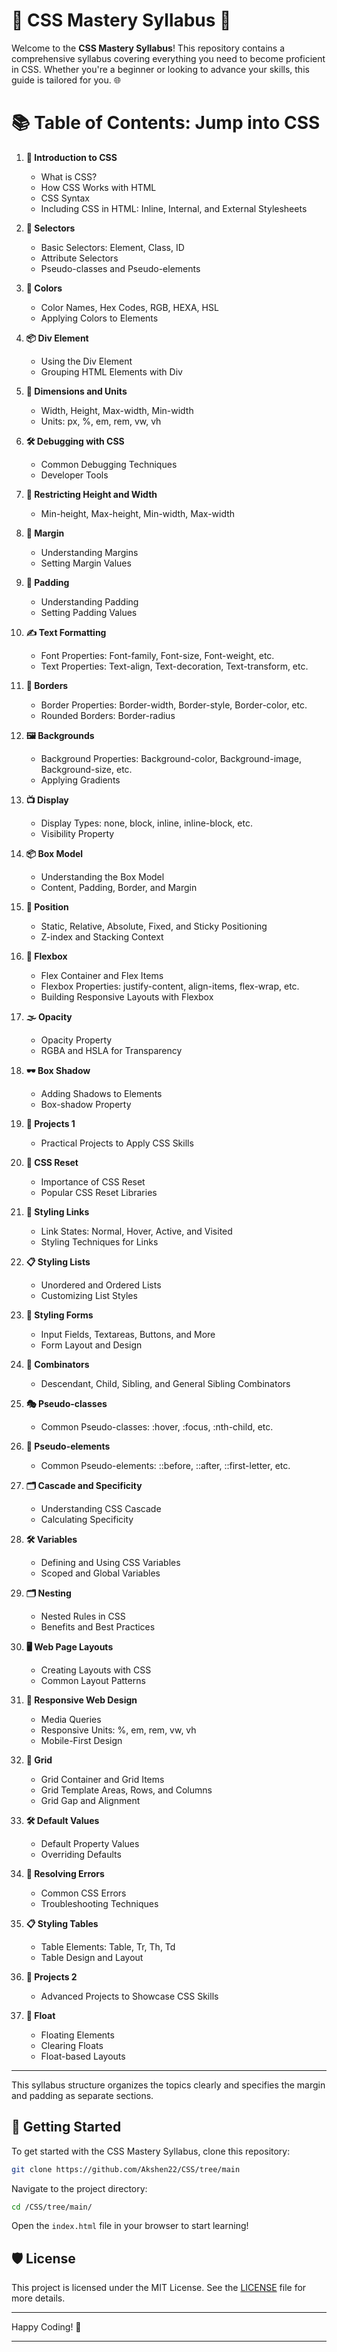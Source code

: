 # 🌟 CSS Mastery Syllabus 🌟

Welcome to the **CSS Mastery Syllabus**! This repository contains a comprehensive syllabus covering everything you need to become proficient in CSS. Whether you're a beginner or looking to advance your skills, this guide is tailored for you. 🌐

# 📚 Table of Contents: Jump into CSS

1. **📖 Introduction to CSS**
   - What is CSS?
   - How CSS Works with HTML
   - CSS Syntax
   - Including CSS in HTML: Inline, Internal, and External Stylesheets

2. **🎯 Selectors**
   - Basic Selectors: Element, Class, ID
   - Attribute Selectors
   - Pseudo-classes and Pseudo-elements

3. **🎨 Colors**
   - Color Names, Hex Codes, RGB, HEXA, HSL
   - Applying Colors to Elements

4. **📦 Div Element**
   - Using the Div Element
   - Grouping HTML Elements with Div

5. **📏 Dimensions and Units**
   - Width, Height, Max-width, Min-width
   - Units: px, %, em, rem, vw, vh

6. **🛠️ Debugging with CSS**
   - Common Debugging Techniques
   - Developer Tools

7. **📐 Restricting Height and Width**
   - Min-height, Max-height, Min-width, Max-width

8. **📏 Margin**
   - Understanding Margins
   - Setting Margin Values

9. **📏 Padding**
   - Understanding Padding
   - Setting Padding Values

10. **✍️ Text Formatting**
    - Font Properties: Font-family, Font-size, Font-weight, etc.
    - Text Properties: Text-align, Text-decoration, Text-transform, etc.

11. **🔲 Borders**
    - Border Properties: Border-width, Border-style, Border-color, etc.
    - Rounded Borders: Border-radius

12. **🖼️ Backgrounds**
    - Background Properties: Background-color, Background-image, Background-size, etc.
    - Applying Gradients

13. **📺 Display**
    - Display Types: none, block, inline, inline-block, etc.
    - Visibility Property

14. **📦 Box Model**
    - Understanding the Box Model
    - Content, Padding, Border, and Margin

15. **📍 Position**
    - Static, Relative, Absolute, Fixed, and Sticky Positioning
    - Z-index and Stacking Context

16. **📏 Flexbox**
    - Flex Container and Flex Items
    - Flexbox Properties: justify-content, align-items, flex-wrap, etc.
    - Building Responsive Layouts with Flexbox

17. **🌫️ Opacity**
    - Opacity Property
    - RGBA and HSLA for Transparency

18. **🕶️ Box Shadow**
    - Adding Shadows to Elements
    - Box-shadow Property

19. **💼 Projects 1**
    - Practical Projects to Apply CSS Skills

20. **🧹 CSS Reset**
    - Importance of CSS Reset
    - Popular CSS Reset Libraries

21. **🔗 Styling Links**
    - Link States: Normal, Hover, Active, and Visited
    - Styling Techniques for Links

22. **📋 Styling Lists**
    - Unordered and Ordered Lists
    - Customizing List Styles

23. **📝 Styling Forms**
    - Input Fields, Textareas, Buttons, and More
    - Form Layout and Design

24. **🧩 Combinators**
    - Descendant, Child, Sibling, and General Sibling Combinators

25. **🎭 Pseudo-classes**
    - Common Pseudo-classes: :hover, :focus, :nth-child, etc.

26. **🎨 Pseudo-elements**
    - Common Pseudo-elements: ::before, ::after, ::first-letter, etc.

27. **🗂️ Cascade and Specificity**
    - Understanding CSS Cascade
    - Calculating Specificity

28. **🛠️ Variables**
    - Defining and Using CSS Variables
    - Scoped and Global Variables

29. **🗂️ Nesting**
    - Nested Rules in CSS
    - Benefits and Best Practices

30. **🖥️ Web Page Layouts**
    - Creating Layouts with CSS
    - Common Layout Patterns

31. **📱 Responsive Web Design**
    - Media Queries
    - Responsive Units: %, em, rem, vw, vh
    - Mobile-First Design

32. **📐 Grid**
    - Grid Container and Grid Items
    - Grid Template Areas, Rows, and Columns
    - Grid Gap and Alignment

33. **🛠️ Default Values**
    - Default Property Values
    - Overriding Defaults

34. **🚫 Resolving Errors**
    - Common CSS Errors
    - Troubleshooting Techniques

35. **📋 Styling Tables**
    - Table Elements: Table, Tr, Th, Td
    - Table Design and Layout

36. **💼 Projects 2**
    - Advanced Projects to Showcase CSS Skills

37. **🌊 Float**
    - Floating Elements
    - Clearing Floats
    - Float-based Layouts

---

This syllabus structure organizes the topics clearly and specifies the margin and padding as separate sections.

## 🔗 Getting Started
To get started with the CSS Mastery Syllabus, clone this repository:

```bash
git clone https://github.com/Akshen22/CSS/tree/main
```

Navigate to the project directory:

```bash
cd /CSS/tree/main/
```

Open the `index.html` file in your browser to start learning!

## 🛡️ License
This project is licensed under the MIT License. See the [LICENSE](LICENSE) file for more details.

---

Happy Coding! 🎉

---
